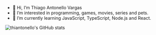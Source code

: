 - 👋 Hi, I’m Thiago Antonello Vargas
- 👀 I’m interested in programming, games, movies, series and pets.
- 🌱 I’m currently learning JavaScript, TypeScript, Node.js and React.

![thiantonello's GitHub stats](https://github-readme-stats.vercel.app/api?username=thiantonello&count_private=true&show_icons=true)

<!--- - 💞️ I’m looking to collaborate on ...
- 📫 How to reach me ... --->

<!---
thiantonello/thiantonello is a ✨ special ✨ repository because its `README.md` (this file) appears on your GitHub profile.
You can click the Preview link to take a look at your changes.
--->
